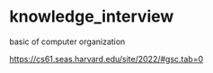 # knowledge_interview

basic of computer organization

https://cs61.seas.harvard.edu/site/2022/#gsc.tab=0
